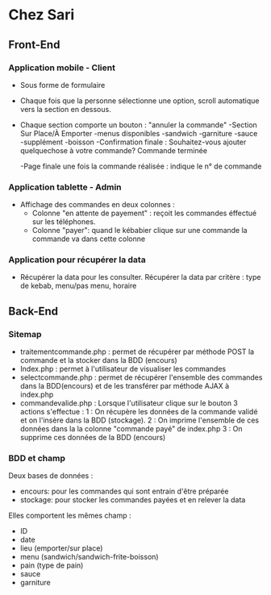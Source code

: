 # Chez Sari
## Front-End
### Application mobile - Client
- Sous forme de formulaire <form>
- Chaque fois que la personne sélectionne une option, scroll automatique vers la section en dessous.
- Chaque section comporte un bouton : "annuler la commande"
    -Section Sur Place/À Emporter
    -menus disponibles
    -sandwich
    -garniture
    -sauce
    -supplément
    -boisson
    -Confirmation finale : Souhaitez-vous ajouter quelquechose à votre commande? Commande terminée
    
    -Page finale une fois la commande réalisée : indique le n° de commande
    
### Application tablette - Admin
- Affichage des commandes en deux colonnes :
  - Colonne "en attente de payement" : reçoit les commandes éffectué sur les téléphones.
  - Colonne "payer": quand le kébabier clique sur une commande la commande va dans cette colonne
### Application pour récupérer la data
- Récupérer la data pour les consulter. Récupérer la data par critère : type de kebab, menu/pas menu, horaire
## Back-End
### Sitemap
- traitementcommande.php : permet de récupérer par méthode POST la commande et la stocker dans la BDD (encours)
- Index.php : permet à l'utilisateur de visualiser les commandes
- selectcommande.php : permet de récupérer l'ensemble des commandes dans la BDD(encours) et de les transférer par méthode AJAX à index.php
- commandevalide.php : Lorsque l'utilisateur clique sur le bouton 3 actions s'effectue :
    1 : On récupère les données de la commande validé et on l'insère dans la BDD (stockage).
    2 : On imprime l'ensemble de ces données dans la la colonne "commande payé" de index.php
    3 : On supprime ces données de la BDD (encours)
### BDD et champ
Deux bases de données :
- encours: pour les commandes qui sont entrain d'être préparée
- stockage: pour stocker les commandes payées et en relever la data

Elles comportent les mêmes champ :
- ID
- date
- lieu (emporter/sur place)
- menu (sandwich/sandwich-frite-boisson)
- pain (type de pain)
- sauce
- garniture

